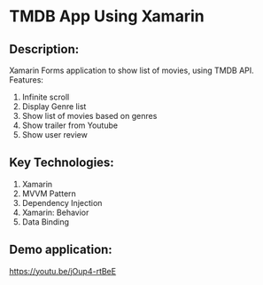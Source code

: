 # TMDB App Using Xamarin

## Description:
Xamarin Forms application to show list of movies, using TMDB API. Features:
1. Infinite scroll
2. Display Genre list
3. Show list of movies based on genres
4. Show trailer from Youtube
5. Show user review

## Key Technologies:
1. Xamarin
2. MVVM Pattern
3. Dependency Injection
4. Xamarin: Behavior
5. Data Binding

## Demo application:
https://youtu.be/jOup4-rtBeE
